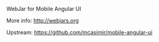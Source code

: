 WebJar for Mobile Angular UI

More info: http://webjars.org

Upstream: https://github.com/mcasimir/mobile-angular-ui
